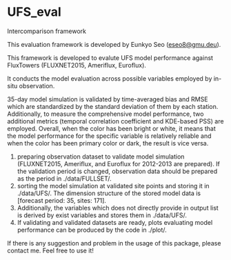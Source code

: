 # UFS_eval
Intercomparison framework

This evaluation framework is developed by Eunkyo Seo (eseo8@gmu.deu).

This framework is developed to evalute UFS model performance against FluxTowers (FLUXNET2015, Ameriflux, Euroflux).

It conducts the model evaluation across possible variables employed by in-situ observation.

35-day model simulation is validated by time-averaged bias and RMSE which are standardized by the standard deviation of them by each station. 
Additionally, to measure the comprehensive model performance, two additional metrics (temporal correlation coefficient and KDE-based PSS) are employed. 
Overall, when the color has been bright or white, it means that the model performance for the specific variable is relatively reliable and when the color has been primary color or dark, the result is vice versa. 

1. preparing observation dataset to validate model simulation (FLUXNET2015, Ameriflux, and Euroflux for 2012-2013 are prepared). If the validation period is changed, observation data should be prepared as the period in ./data/FULLSET/.
2. sorting the model simulation at validated site points and storing it in ./data/UFS/. The dimension structure of the stored model data is [forecast period: 35, sites: 171].
3. Additionally, the variables which does not directly provide in output list is derived by exist variables and stores them in ./data/UFS/.
4. If validating and validated datasets are ready, plots evaluating model performance can be produced by the code in ./plot/. 

If there is any suggestion and problem in the usage of this package, please contact me.
Feel free to use it!
